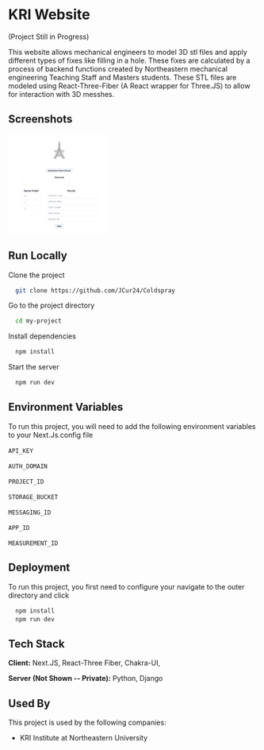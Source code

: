 # KRI Website

(Project Still in Progress)

This website allows mechanical engineers to model 3D stl files and apply different
types of fixes like filling in a hole. These fixes are calculated by a process of backend
functions created by Northeastern mechanical engineering Teaching Staff and Masters students.
These STL files are modeled using React-Three-Fiber (A React wrapper for Three.JS) to allow for
interaction with 3D messhes.

## Screenshots

<img src="asset/toolbox_screenshot.png" width="200" height="200"/>

## Run Locally

Clone the project

```bash
  git clone https://github.com/JCur24/Coldspray
```

Go to the project directory

```bash
  cd my-project
```

Install dependencies

```bash
  npm install
```

Start the server

```bash
  npm run dev
```

## Environment Variables

To run this project, you will need to add the following environment variables to your Next.Js.config file

`API_KEY`

`AUTH_DOMAIN`

`PROJECT_ID`

`STORAGE_BUCKET`

`MESSAGING_ID`

`APP_ID`

`MEASUREMENT_ID`

## Deployment

To run this project, you first need to configure your navigate to the outer directory and click

```bash
  npm install
  npm run dev
```

## Tech Stack

**Client:** Next.JS, React-Three Fiber, Chakra-UI,

**Server (Not Shown -- Private):** Python, Django

## Used By

This project is used by the following companies:

- KRI Institute at Northeastern University
